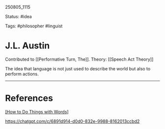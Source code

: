 
250805_1115

Status: #idea

Tags: #philosopher #linguist

# J.L. Austin

Contributed to [[Performative Turn, The]].
Theory: [[Speech Act Theory]]

The idea that language is not just used to describe the world but also to perform actions.


---
# References
[[How to Do Things with Words]](1962)

https://chatgpt.com/c/6891d914-d0d0-832e-9988-8162013ccbd2

